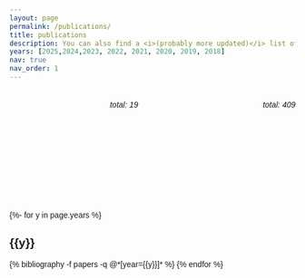 ```yaml
---
layout: page
permalink: /publications/
title: publications
description: You can also find a <i>(probably more updated)</i> list of my publications in my <a href='https://scholar.google.com/citations?user=NYOBdJQAAAAJ&hl=en'> <b><u>Google Scholar</b></u></a> 
years: [2025,2024,2023, 2022, 2021, 2020, 2019, 2018]
nav: true
nav_order: 1
---
```


<html lang="en">
<head>
  <meta charset="UTF-8">
  <script src="https://cdn.jsdelivr.net/npm/chart.js"></script>
  <style>
    body {
      font-family: Arial, sans-serif;
      padding: 20px;
    }
    .chart-container {
      display: flex;
      justify-content: space-between;
      gap: 40px;
      height: 200px;
    }
    .chart-box {
      width: 45%;
    }
  </style>

</head>
<body>

  <div class="chart-container">
    <div class="chart-box">
      <h6 align="right">total: 19 </h6>
      <canvas id="papersChart"></canvas>
    </div>
    <div class="chart-box">
      <h6 align="right">total: 409</h6>
      <canvas id="citationsChart"></canvas>
    </div>
  </div>

<script>
  const data = [
    { year: 2018, papers: 1, citations: 4 },
    { year: 2019, papers: 2, citations: 6 },
    { year: 2020, papers: 1, citations: 18 },
    { year: 2021, papers: 2, citations: 27 },
    { year: 2022, papers: 5, citations: 73 },
    { year: 2023, papers: 1, citations: 112 },
    { year: 2024, papers: 7, citations: 167 }
  ];
  const labels = data.map(entry => entry.year);
  const papersData = data.map(entry => entry.papers);
  const citationsData = data.map(entry => entry.citations);
  let papersChart, citationsChart;
  
  function getFontColor() {
    const theme = localStorage.getItem("theme") || "light";
    return (theme === "dark") ? "#ffffff" : "#000000";
  }
  
  function commonOptions(yAxisTitle, fontColor) {
    return {
      responsive: true,
      plugins: {
        legend: {
          display: false
        }
      },
      scales: {
        x: {
          ticks: {
            color: fontColor
          }
        },
        y: {
          beginAtZero: true,
          title: {
            display: true,
            text: yAxisTitle,
            color: fontColor
          },
          ticks: {
            color: fontColor
          }
        }
      }
    };
  }
  
  function updateChartColors() {
    const fontColor = getFontColor();
    
    if (papersChart) {
      // Update the options
      papersChart.options.scales.x.ticks.color = fontColor;
      papersChart.options.scales.y.ticks.color = fontColor;
      papersChart.options.scales.y.title.color = fontColor;
      // Force update
      papersChart.update('active');
    }
    
    if (citationsChart) {
      // Update the options
      citationsChart.options.scales.x.ticks.color = fontColor;
      citationsChart.options.scales.y.ticks.color = fontColor;
      citationsChart.options.scales.y.title.color = fontColor;
      // Force update
      citationsChart.update('active');
    }
  }
  
  function renderCharts() {
    const fontColor = getFontColor();
    
    if (papersChart) papersChart.destroy();
    if (citationsChart) citationsChart.destroy();
    
    papersChart = new Chart(document.getElementById('papersChart'), {
      type: 'bar',
      data: {
        labels: labels,
        datasets: [{
          data: papersData,
          backgroundColor: 'rgba(54, 162, 235, 0.6)',
          borderColor: 'rgba(54, 162, 235, 1)',
          borderWidth: 1
        }]
      },
      options: commonOptions('Papers Published', fontColor)
    });
    
    citationsChart = new Chart(document.getElementById('citationsChart'), {
      type: 'line',
      data: {
        labels: labels,
        datasets: [{
          data: citationsData,
          fill: false,
          borderColor: 'rgba(255, 99, 132, 1)',
          backgroundColor: 'rgba(255, 99, 132, 0.2)',
          tension: 0.3
        }]
      },
      options: commonOptions('Citations', fontColor)
    });
  }
  
  // Initial render
  renderCharts();
  
  // Watch for theme change - try updating colors instead of full re-render
  const observer = new MutationObserver(() => {
    // Try updating colors first
    setTimeout(() => {
      updateChartColors();
    }, 50);
    
    // Fallback: if colors don't update properly, fall back to your reload method
    setTimeout(() => {
      const currentColor = getFontColor();
       // Replace optional chaining with traditional property access
      const actualColor = papersChart && papersChart.options && papersChart.options.scales && papersChart.options.scales.x && papersChart.options.scales.x.ticks && papersChart.options.scales.x.ticks.color;
      
      
      // If colors don't match, something went wrong, use your reload method
      if (actualColor && actualColor !== currentColor) {
        console.log('Color update failed, falling back to reload');
        if (papersChart) papersChart.destroy();
        if (citationsChart) citationsChart.destroy();
        setTimeout(() => { location.reload(); }, 100);
      }
    }, 200);
  });
  
  observer.observe(document.documentElement, { 
    attributes: true, 
    attributeFilter: ['data-theme'] 
  });
</script>

</body>
</html>

<!-- _pages/publications.md -->
<div class="publications">

{%- for y in page.years %}
  <h2 class="year">{{y}}</h2>
  {% bibliography -f papers -q @*[year={{y}}]* %}
{% endfor %}

</div>
